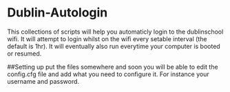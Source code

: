 # Dublin-Autologin
This collections of scripts will help you automaticly login to the dublinschool wifi.
It will attempt to login whilst on the wifi every setable interval (the default is 1hr).
It will eventually also run everytime your computer is booted or resumed.

##Setting up
put the files somewhere and soon you will be able to edit the config.cfg file and add what you need to configure it. For instance your username and password.
